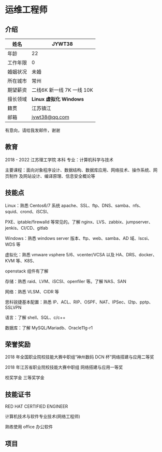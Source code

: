 # 运维工程师

## 介绍

| 姓名     | JYWT38                             |
| -------- | -----------------------------------|
| 年龄     | 22                                 |
| 工作年限 | 0                                  |
| 婚姻状况 | 未婚                               |
| 所在城市 | 常州                                |
| 期望薪资 | 二线6K 新一线 7K 一线 10K           |
| 擅长领域 | **Linux**  **虚拟化**  **Windows** |
| 籍贯     | 江苏镇江                            |
| 邮箱     | jywt38@qq.com                       |

有意向，请给我发邮件，谢谢


## 教育

2018 - 2022    江苏理工学院    本科  专业：计算机科学与技术

主要课程：面向对象程序设计、数据结构、数据库应用、网络技术、操作系统、网页制作
及网站设计、编译原理、信息安全概论等 


## 技能点

Linux：熟悉 Centos6/7 系统 apache、SSL、ftp、DNS、samba、nfs、squid、crond、iSCSI、

PXE、iptable/firewalld 等常见的。了解 nginx、LVS、zabbix、jumpserver、jenkis、CI/CD、gitlab 

Windows：熟悉 windows server 版本、ftp、web、samba、AD 域、Iscsi、WDS 等

虚拟化：熟悉 vmware vsphere 5/6、vcenter/VCSA 以及 HA、DRS、docker、KVM 等、K8S、

openstack 组件有了解 

存储：熟悉 raid、LVM、iSCSI、openfiler 等。了解 NAS、SAN

网络：熟悉 VLSM、CIDR 等 

思科锐捷基本配置：熟悉 IP、ACL、RIP、OSPF、NAT、IPSec、l2tp、pptp、SSLVPN

语言：了解 shell、SQL、c/c++ 

数据库：了解 MySQL/Mariadb、Oracle11g-r1 

## 荣誉奖励
2018 年全国职业院校技能大赛中职组“神州数码 DCN 杯”网络搭建与应用二等奖

2018 年江苏省职业院校技能大赛中职组 网络搭建与应用一等奖

校奖学金 三等奖学金
## 技能证书
RED HAT CERTIFIED ENGINEER

计算机技术与软件专业技术(网络工程师) 

熟练使用 office 办公软件

## 项目

#### 






